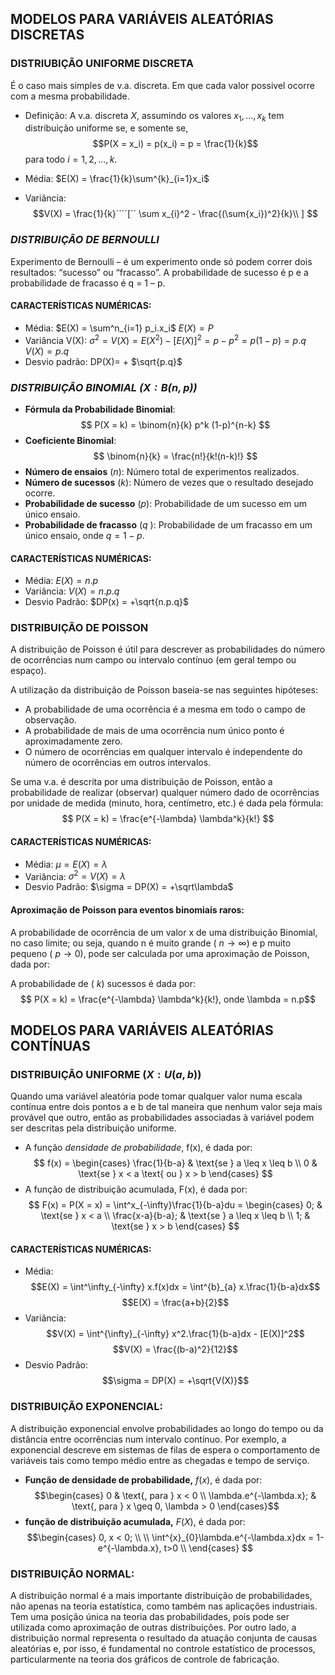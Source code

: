 
## MODELOS PARA VARIÁVEIS ALEATÓRIAS DISCRETAS

### DISTRIUBIÇÃO UNIFORME DISCRETA
É o caso mais simples de v.a. discreta. Em que cada valor possivel ocorre com a mesma probabilidade.

- Definição:
	  A v.a. discreta $X$, assumindo os valores $x_1, ..., x_k$ tem distribuição uniforme se, e somente se, $$P(X = x_i) = p(x_i) = p = \frac{1}{k}$$
	  para todo $i = 1, 2, ..., k$.
	  
- Média:
	 $E(X) = \frac{1}{k}\sum^{k}_{i=1}x_i$ 
- Variância:
	 $$V(X) = 
	 \frac{1}{k}´´´´[´´
	 \sum x_{i}^2 - \frac{(\sum{x_i})^2}{k}\\
	 ]
	 $$
### *DISTRIBUIÇÃO DE BERNOULLI* 
Experimento de Bernoulli – é um experimento onde só podem correr dois resultados: “sucesso” ou “fracasso”. A probabilidade de sucesso é p e a probabilidade de fracasso é q = 1 – p.
#### CARACTERÍSTICAS NUMÉRICAS: 
- Média: 
	$E(X) = \sum^n_{i=1} p_i.x_i$
	$E(X) = P$
- Variância V(X): 
	${\sigma}^2 = V(X) = E(X^2) - [E(X)]^2 = p - p^2 = p(1-p) = p.q$  
	$V(X) = p.q$
- Desvio padrão: 
	DP(X)= + $\sqrt{p.q}$

### *DISTRIBUIÇÃO BINOMIAL ($X: B(n, p)$)*

- **Fórmula da Probabilidade Binomial**:$$ P(X = k) = \binom{n}{k} p^k (1-p)^{n-k} $$
- **Coeficiente Binomial**:$$ \binom{n}{k} = \frac{n!}{k!(n-k)!} $$
- **Número de ensaios** ($n$): Número total de experimentos realizados.
- **Número de sucessos** ($k$): Número de vezes que o resultado desejado ocorre.
- **Probabilidade de sucesso** ($p$): Probabilidade de um sucesso em um único ensaio.
- **Probabilidade de fracasso** ($q$ ): Probabilidade de um fracasso em um único ensaio, onde $q = 1 - p$.

#### CARACTERÍSTICAS NUMÉRICAS:

- Média:
	$E(X) = n.p$
- Variância:
	$V(X) = n.p.q$
- Desvio Padrão:
	$DP(x) = +\sqrt{n.p.q}$

### **DISTRIBUIÇÃO DE POISSON**

A distribuição de Poisson é útil para descrever as probabilidades do número de ocorrências num campo ou intervalo contínuo (em geral tempo ou espaço).

A utilização da distribuição de Poisson baseia-se nas seguintes hipóteses:  
- A probabilidade de uma ocorrência é a mesma em todo o campo de observação.
-  A probabilidade de mais de uma ocorrência num único ponto é aproximadamente zero. 
- O número de ocorrências em qualquer intervalo é independente do número de ocorrências em outros intervalos. 

Se uma v.a. é descrita por uma distribuição de Poisson, então a probabilidade de realizar (observar) qualquer número dado de ocorrências por unidade de medida (minuto, hora, centímetro, etc.) é dada pela fórmula:$$ P(X = k) = \frac{e^{-\lambda} \lambda^k}{k!} $$
#### CARACTERÍSTICAS NUMÉRICAS:

- Média: 
	$\mu = E(X) = \lambda$
- Variância:
	$\sigma^2 = V(X) = \lambda$
- Desvio Padrão:
	$\sigma = DP(X) = +\sqrt\lambda$

#### Aproximação de Poisson para eventos binomiais raros: 
A probabilidade de ocorrência de um valor x de uma distribuição Binomial, no caso limite; ou seja, quando n é muito grande ( $n → \infty$) e p muito pequeno ( $p → 0$), pode ser calculada por uma aproximação de Poisson, dada por:

  A probabilidade de ( $k$) sucessos é dada por:
  $$ P(X = k) = \frac{e^{-\lambda} \lambda^k}{k!}, onde \lambda = n.p$$

## MODELOS PARA VARIÁVEIS ALEATÓRIAS CONTÍNUAS

### DISTRIBUIÇÃO UNIFORME ($X: U(a,b)$)
Quando uma variável aleatória pode tomar qualquer valor numa escala contínua entre dois pontos a e b de tal maneira que nenhum valor seja mais provável que outro, então as probabilidades associadas à variável podem ser descritas pela distribuição uniforme.
- A função *densidade de probabilidade*, f(x), é dada por:$$
f(x) = 
\begin{cases} 
\frac{1}{b-a} & \text{se } a \leq x \leq b \\
0 & \text{se } x < a \text{ ou } x > b
\end{cases}
$$
- A função de distribuição acumulada, F(x), é dada por:$$
F(x) = P(X = x) = \int^x_{-\infty}\frac{1}{b-a}du = 
\begin{cases} 
0; & \text{se } x < a \\
\frac{x-a}{b-a}; & \text{se } a \leq x \leq b \\
1; & \text{se } x > b 
\end{cases}
$$
#### CARACTERÍSTICAS NUMÉRICAS:
- Média: $$E(X) = \int^\infty_{-\infty} x.f(x)dx = \int^{b}_{a} x.\frac{1}{b-a}dx$$$$E(X) = \frac{a+b}{2}$$
- Variância:$$V(X) = \int^{\infty}_{-\infty} x^2.\frac{1}{b-a}dx - [E(X)]^2$$$$V(X) = \frac{(b-a)^2}{12}$$
- Desvio Padrão:$$\sigma = DP(X) = +\sqrt{V(X)}$$
### DISTRIBUIÇÃO EXPONENCIAL:
A distribuição exponencial envolve probabilidades ao longo do tempo ou da distância entre ocorrências num intervalo contínuo. Por exemplo, a exponencial descreve em sistemas de filas de espera o comportamento de variáveis tais como tempo médio entre as chegadas e tempo de serviço.

- **Função de densidade de probabilidade,** $f(x)$, é dada por:$$\begin{cases} 
0 & \text{, para } x < 0 \\
\lambda.e^{-\lambda.x}; & \text{, para } x \geq 0, \lambda > 0 
\end{cases}$$
- **função de distribuição acumulada,** $F(X)$, é dada por:$$\begin{cases}
0, x < 0; \\
\\
\int^{x}_{0}\lambda.e^{-\lambda.x}dx = 1-e^{-\lambda.x}, t>0
\\
\end{cases}
$$
### DISTRIBUIÇÃO NORMAL:
A distribuição normal é a mais importante distribuição de probabilidades, não apenas na teoria estatística, como também nas aplicações industriais. Tem uma posição única na teoria das probabilidades, pois pode ser utilizada como aproximação de outras distribuições. Por outro lado, a distribuição normal representa o resultado da atuação conjunta de causas aleatórias e, por isso, é fundamental no controle estatístico de processos, particularmente na teoria dos gráficos de controle de fabricação.

